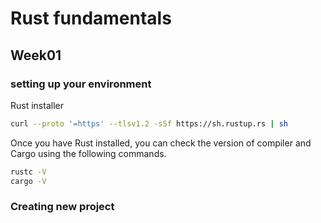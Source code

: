 # Rust fundamentals
## Week01

### setting up your environment
Rust installer
```bash
curl --proto '=https' --tlsv1.2 -sSf https://sh.rustup.rs | sh
```
Once you have Rust installed, you can check the version of compiler and Cargo using the following commands.
```bash
rustc -V
cargo -V
```

### Creating new project
